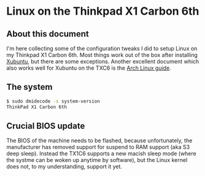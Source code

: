 # Linux on the Thinkpad X1 Carbon 6th
## About this document
I'm here collecting some of the configuration tweaks I did to setup Linux on my Thinkpad X1 Carbon 6th. Most things work out of the box after installing [Xubuntu](https://xubuntu.org/), but there are some exceptions. Another excellent document which also works well for Xubuntu on the TXC6 is the [Arch Linux guide](https://wiki.archlinux.org/index.php/Lenovo_ThinkPad_X1_Carbon_(Gen_6)).

## The system
```bash
$ sudo dmidecode -s system-version
ThinkPad X1 Carbon 6th
```

## Crucial BIOS update
The BIOS of the machine needs to be flashed, because unfortunately, the manufacturer has removed support for suspend to RAM support (aka S3 deep sleep). Instead the TX1C6 supports a new macish sleep mode (where the systme can be woken up anytime by software), but the Linux kernel does not, to my understanding, support it yet.
